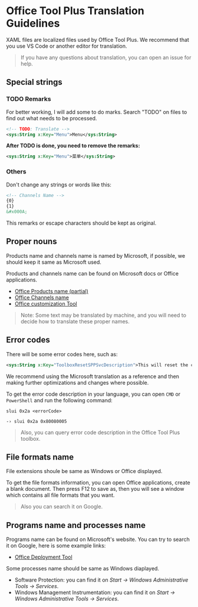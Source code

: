 # Office Tool Plus Translation Guidelines

XAML files are localized files used by Office Tool Plus. We recommend that you use VS Code or another editor for translation.

> If you have any questions about translation, you can open an issue for help.

## Special strings

### TODO Remarks

For better working, I will add some to do marks. Search "TODO" on files to find out what needs to be processed.

```xml
<!-- TODO: Translate -->
<sys:String x:Key="Menu">Menu</sys:String>
```

**After TODO is done, you need to remove the remarks:**

```xml
<sys:String x:Key="Menu">菜单</sys:String>
```

### Others

Don't change any strings or words like this:

```xml
<!-- Channels Name -->
{0}
{1}
&#x000A;
```

This remarks or escape characters should be kept as original.

## Proper nouns

Products name and channels name is named by Microsoft, if possible, we should keep it same as Microsoft used.

Products and channels name can be found on Microsoft docs or Office applications.

- [Office Products name (partial)](https://docs.microsoft.com/en-us/office365/troubleshoot/installation/product-ids-supported-office-deployment-click-to-run)
- [Office Channels name](https://docs.microsoft.com/en-us/deployoffice/overview-update-channels)
- [Office customization Tool](https://go.microsoft.com/fwlink/?linkid=854077)

> Note: Some text may be translated by machine, and you will need to decide how to translate these proper names.

## Error codes

There will be some error codes here, such as:

```xml
<sys:String x:Key="ToolboxResetSPPSvcDescription">This will reset the configuration of Software Protection service. Applies to "Server execution failed (0x80080005)" when activating Office.</sys:String>
```

We recommend using the Microsoft translation as a reference and then making further optimizations and changes where possible.

To get the error code description in your language, you can open `CMD` or `PowerShell` and run the following command:

```batch
slui 0x2a <errorCode>

-› slui 0x2a 0x80080005
```

> Also, you can query error code description in the Office Tool Plus toolbox.

## File formats name

File extensions shoule be same as Windows or Office displayed.

To get the file formats information, you can open Office applications, create a blank document. Then press F12 to save as, then you will see a window which contains all file formats that you want.

> Also you can search it on Google.

## Programs name and processes name

Programs name can be found on Microsoft's website. You can try to search it on Google, here is some example links:

- [Office Deployment Tool](https://aka.ms/ODT)

Some processes name should be same as Windows diaplayed.

- Software Protection: you can find it on *Start -> Windows Administrative Tools -> Services*.
- Windows Management Instrumentation: you can find it on *Start -> Windows Administrative Tools -> Services*.
